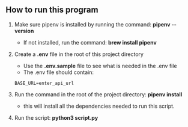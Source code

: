 ## How to run this program

1. Make sure pipenv is installed by running the command: **pipenv --version**
    - If not installed, run the command: **brew install pipenv**

2. Create a **.env** file in the root of this project directory
    - Use the **.env.sample** file to see what is needed in the .env file
    - The .env file should contain:
    ```
    BASE_URL=enter_api_url
    ```

3. Run the command in the root of the project directory: **pipenv install**
    - this will install all the dependencies needed to run this script.

4. Run the script: **python3 script.py**
